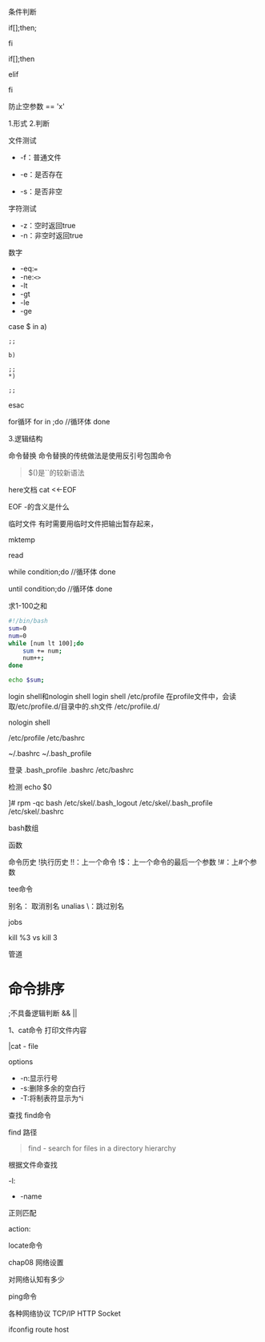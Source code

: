 
条件判断

if[];then;

fi

if[];then

elif

fi


防止空参数
== 'x'


1.形式
2.判断

文件测试
- -f：普通文件



- -e：是否存在
- -s：是否非空




字符测试
- -z：空时返回true
- -n：非空时返回true

数字
- -eq:`=`
- -ne:`<>`
- -lt
- -gt
- -le
- -ge


case $ in 
	a)
	
	;;
	
	b)
	
	;;
	*)
	
	;;
esac




for循环
for in ;do
	//循环体
done



3.逻辑结构


命令替换
命令替换的传统做法是使用反引号包围命令

>$()是``的较新语法



here文档
cat <<-EOF

EOF
-的含义是什么




临时文件
有时需要用临时文件把输出暂存起来，



mktemp


read



while condition;do
	//循环体
done


until condition;do
	//循环体
done

求1-100之和
```bash
#!/bin/bash
sum=0
num=0
while [num lt 100];do
	sum += num;
	num++;
done

echo $sum;
```








login shell和nologin shell
login shell
/etc/profile
在profile文件中，会读取/etc/profile.d/目录中的.sh文件
/etc/profile.d/




nologin shell


/etc/profile
/etc/bashrc

~/.bashrc
~/.bash_profile




登录
.bash_profile
.bashrc
/etc/bashrc

检测 echo $0




]# rpm -qc bash
/etc/skel/.bash_logout
/etc/skel/.bash_profile
/etc/skel/.bashrc




bash数组

函数





命令历史
!执行历史
!!：上一个命令
!$：上一个命令的最后一个参数
!#：上#个参数


tee命令



别名：
取消别名
unalias
\：跳过别名



jobs

kill %3 vs kill 3


管道


# 命令排序
;不具备逻辑判断
&&
||




1、cat命令
打印文件内容


|cat - file




options
- -n:显示行号
- -s:删除多余的空白行
- -T:将制表符显示为^i







查找
find命令


find 路径 
> find - search for files in a directory hierarchy



根据文件命查找

-l:
- -name

正则匹配




action:



locate命令





chap08 网络设置


对网络认知有多少



ping命令





各种网络协议
TCP/IP
HTTP
Socket





ifconfig
route
host


